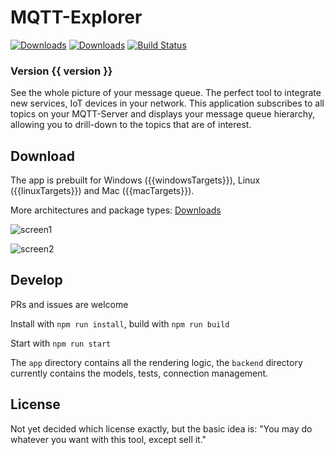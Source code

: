 # MQTT-Explorer
[![Downloads](https://github-basic-badges.herokuapp.com/release/thomasnordquist/MQTT-Explorer.svg)](https://travis-ci.org/thomasnordquist/MQTT-Explorer/releases)
[![Downloads](https://img.shields.io/github/downloads/thomasnordquist/mqtt-explorer/total.svg)](https://travis-ci.org/thomasnordquist/MQTT-Explorer/releases)
[![Build Status](https://travis-ci.org/thomasnordquist/MQTT-Explorer.svg?branch=master)](https://travis-ci.org/thomasnordquist/MQTT-Explorer)

### Version {{ version }}
See the whole picture of your message queue.
The perfect tool to integrate new services, IoT devices in your network.
This application subscribes to all topics on your MQTT-Server and displays your message queue hierarchy, allowing you to drill-down to the topics that are of interest.

## Download
The app is prebuilt for Windows ({{windowsTargets}}), Linux ({{linuxTargets}}) and Mac ({{macTargets}}).

More architectures and package types: [Downloads](https://github.com/thomasnordquist/MQTT-Explorer/releases)

![screen1](https://user-images.githubusercontent.com/7721625/51441563-41418180-1cd3-11e9-893b-c22f6a6c3695.png)

![screen2](https://user-images.githubusercontent.com/7721625/51441470-59fd6780-1cd2-11e9-925f-bc491027300c.png)


## Develop
PRs and issues are welcome

Install with `npm run install`, build with `npm run build`

Start with `npm run start`

The `app` directory contains all the rendering logic, the `backend` directory currently contains the models, tests, connection management.

## License
Not yet decided which license exactly, but the basic idea is: "You may do whatever you want with this tool, except sell it."
